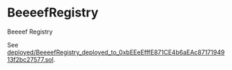 # BeeeefRegistry
Beeeef Registry

See [deployed/BeeeefRegistry_deployed_to_0xbEEeEfffE871CE4b6aEAc8717194913f2bc27577.sol](deployed/BeeeefRegistry_deployed_to_0xbEEeEfffE871CE4b6aEAc8717194913f2bc27577.sol).
